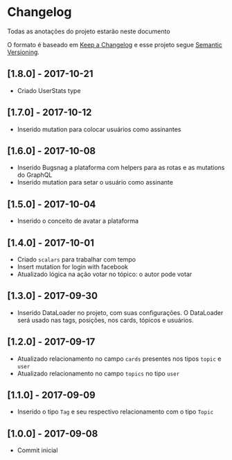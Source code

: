 # Changelog

Todas as anotações do projeto estarão neste documento

O formato é baseado em [Keep a Changelog](http://keepachangelog.com/en/1.0.0/)
e esse projeto segue [Semantic Versioning](http://semver.org/spec/v2.0.0.html).

## [1.8.0] - 2017-10-21

+ Criado UserStats type

## [1.7.0] - 2017-10-12

+ Inserido mutation para colocar usuários como assinantes

## [1.6.0] - 2017-10-08

+ Inserido Bugsnag a plataforma com helpers para as rotas e as mutations do GraphQL
+ Inserido mutation para setar o usuário como assinante

## [1.5.0] - 2017-10-04

+ Inserido o conceito de avatar a plataforma

## [1.4.0] - 2017-10-01

+ Criado `scalars` para trabalhar com tempo
+ Insert mutation for login with facebook
+ Atualizado lógica na ação votar no tópico: o autor pode votar

## [1.3.0] - 2017-09-30

+ Inserido DataLoader no projeto, com suas configurações. O DataLoader será usado nas tags, posições, nos cards, tópicos e usuários.

## [1.2.0] - 2017-09-17

+ Atualizado relacionamento no campo `cards` presentes nos tipos `topic` e `user`
+ Atualizado relacionamento no campo `topics` no tipo `user`

## [1.1.0] - 2017-09-09

+ Inserido o tipo `Tag` e seu respectivo relacionamento com o tipo `Topic`

## [1.0.0] - 2017-09-08

+ Commit inicial
